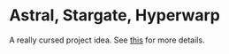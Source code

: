 # Astral, Stargate, Hyperwarp
A really cursed project idea. See [this](https://github.com/Stellar-Suite/Stellar-Suite.github.io/blob/main/INFO.md) for more details.
